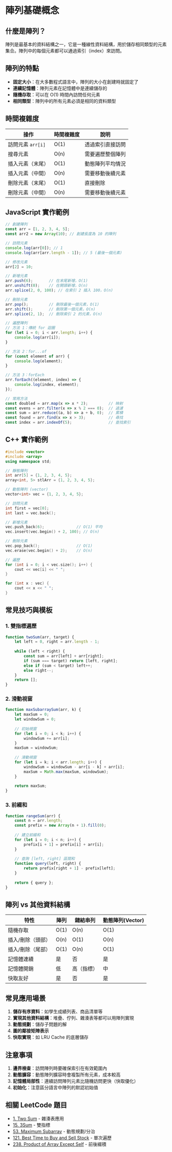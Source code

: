 # 陣列基礎概念

## 什麼是陣列？

陣列是最基本的資料結構之一，它是一種線性資料結構，用於儲存相同類型的元素集合。陣列中的每個元素都可以通過索引（index）來訪問。

## 陣列的特點

- **固定大小**：在大多數程式語言中，陣列的大小在創建時就固定了
- **連續記憶體**：陣列元素在記憶體中是連續儲存的
- **隨機存取**：可以在 O(1) 時間內訪問任何元素
- **相同類型**：陣列中的所有元素必須是相同的資料類型

## 時間複雜度

| 操作 | 時間複雜度 | 說明 |
|------|-----------|------|
| 訪問元素 `arr[i]` | O(1) | 透過索引直接訪問 |
| 搜尋元素 | O(n) | 需要遍歷整個陣列 |
| 插入元素（末尾）| O(1) | 動態陣列平均情況 |
| 插入元素（中間）| O(n) | 需要移動後續元素 |
| 刪除元素（末尾）| O(1) | 直接刪除 |
| 刪除元素（中間）| O(n) | 需要移動後續元素 |

## JavaScript 實作範例

```javascript
// 創建陣列
const arr = [1, 2, 3, 4, 5];
const arr2 = new Array(10); // 創建長度為 10 的陣列

// 訪問元素
console.log(arr[0]); // 1
console.log(arr[arr.length - 1]); // 5 (最後一個元素)

// 修改元素
arr[2] = 10;

// 新增元素
arr.push(6);       // 在末尾新增，O(1)
arr.unshift(0);    // 在開頭新增，O(n)
arr.splice(2, 0, 100); // 在索引 2 插入 100，O(n)

// 刪除元素
arr.pop();         // 刪除最後一個元素，O(1)
arr.shift();       // 刪除第一個元素，O(n)
arr.splice(2, 1);  // 刪除索引 2 的元素，O(n)

// 遍歷陣列
// 方法 1：傳統 for 迴圈
for (let i = 0; i < arr.length; i++) {
    console.log(arr[i]);
}

// 方法 2：for...of
for (const element of arr) {
    console.log(element);
}

// 方法 3：forEach
arr.forEach((element, index) => {
    console.log(index, element);
});

// 常用方法
const doubled = arr.map(x => x * 2);         // 映射
const evens = arr.filter(x => x % 2 === 0);  // 過濾
const sum = arr.reduce((a, b) => a + b, 0);  // 累積
const found = arr.find(x => x > 3);          // 尋找
const index = arr.indexOf(5);                // 查找索引
```

## C++ 實作範例

```cpp
#include <vector>
#include <array>
using namespace std;

// 靜態陣列
int arr[5] = {1, 2, 3, 4, 5};
array<int, 5> stlArr = {1, 2, 3, 4, 5};

// 動態陣列 (vector)
vector<int> vec = {1, 2, 3, 4, 5};

// 訪問元素
int first = vec[0];
int last = vec.back();

// 新增元素
vec.push_back(6);              // O(1) 平均
vec.insert(vec.begin() + 2, 100); // O(n)

// 刪除元素
vec.pop_back();                // O(1)
vec.erase(vec.begin() + 2);    // O(n)

// 遍歷
for (int i = 0; i < vec.size(); i++) {
    cout << vec[i] << " ";
}

for (int x : vec) {
    cout << x << " ";
}
```

## 常見技巧與模板

### 1. 雙指標遍歷
```javascript
function twoSum(arr, target) {
    let left = 0, right = arr.length - 1;
    
    while (left < right) {
        const sum = arr[left] + arr[right];
        if (sum === target) return [left, right];
        else if (sum < target) left++;
        else right--;
    }
    return [];
}
```

### 2. 滑動視窗
```javascript
function maxSubarraySum(arr, k) {
    let maxSum = 0;
    let windowSum = 0;
    
    // 初始視窗
    for (let i = 0; i < k; i++) {
        windowSum += arr[i];
    }
    maxSum = windowSum;
    
    // 滑動視窗
    for (let i = k; i < arr.length; i++) {
        windowSum = windowSum - arr[i - k] + arr[i];
        maxSum = Math.max(maxSum, windowSum);
    }
    
    return maxSum;
}
```

### 3. 前綴和
```javascript
function rangeSum(arr) {
    const n = arr.length;
    const prefix = new Array(n + 1).fill(0);
    
    // 建立前綴和
    for (let i = 0; i < n; i++) {
        prefix[i + 1] = prefix[i] + arr[i];
    }
    
    // 查詢 [left, right] 區間和
    function query(left, right) {
        return prefix[right + 1] - prefix[left];
    }
    
    return { query };
}
```

## 陣列 vs 其他資料結構

| 特性 | 陣列 | 鏈結串列 | 動態陣列(Vector) |
|------|------|---------|-----------------|
| 隨機存取 | O(1) | O(n) | O(1) |
| 插入/刪除（頭部）| O(n) | O(1) | O(n) |
| 插入/刪除（尾部）| O(1) | O(n) | O(1) |
| 記憶體連續 | 是 | 否 | 是 |
| 記憶體開銷 | 低 | 高（指標）| 中 |
| 快取友好 | 是 | 否 | 是 |

## 常見應用場景

1. **儲存有序資料**：如學生成績列表、商品清單等
2. **實現其他資料結構**：堆疊、佇列、雜湊表等都可以用陣列實現
3. **動態規劃**：儲存子問題的解
4. **圖的鄰接矩陣表示**
5. **快取實現**：如 LRU Cache 的底層儲存

## 注意事項

1. **邊界檢查**：訪問陣列時要確保索引在有效範圍內
2. **動態擴容**：動態陣列擴容時會複製所有元素，成本較高
3. **記憶體局部性**：連續訪問陣列元素比隨機訪問更快（快取優化）
4. **初始化**：注意區分語言中陣列的默認初始值

## 相關 LeetCode 題目

- [1. Two Sum](https://leetcode.com/problems/two-sum/) - 雜湊表應用
- [15. 3Sum](https://leetcode.com/problems/3sum/) - 雙指標
- [53. Maximum Subarray](https://leetcode.com/problems/maximum-subarray/) - 動態規劃/分治
- [121. Best Time to Buy and Sell Stock](https://leetcode.com/problems/best-time-to-buy-and-sell-stock/) - 單次遍歷
- [238. Product of Array Except Self](https://leetcode.com/problems/product-of-array-except-self/) - 前後綴積